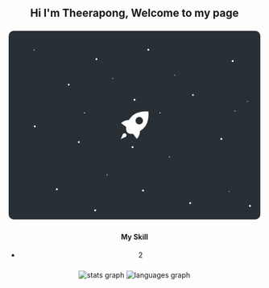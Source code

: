 <h2 align="center">Hi I'm Theerapong, Welcome to my page</h2>

###

<div align="center">
  <img src="https://raw.githubusercontent.com/bvnkfatboy/bvnkfatboy/main/image_processing20210902-16287-74kili.gif" width="500px" style="border-radius:10px;" />
</div>

###

<div align="center">
  <h4>My Skill</h4>
<ul>
  <li>2</li>
</ul>
</div>


###

<div align="center">
<img src="https://github-readme-stats.vercel.app/api?hide_title=false&hide_rank=false&show_icons=true&include_all_commits=true&count_private=true&disable_animations=false&theme=light&locale=en&hide_border=false&username=bvnkfatboy" height="150" alt="stats graph"  />
  <img src="https://github-readme-stats.vercel.app/api/top-langs?locale=en&hide_title=false&layout=compact&card_width=320&langs_count=5&theme=light&hide_border=false&username=bvnkfatboy" height="150" alt="languages graph"  />
</div>
